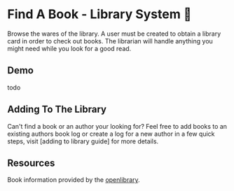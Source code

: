 # Find A Book - Library System 📙
Browse the wares of the library. A user must be created to obtain a library card in order to check out books. The librarian will handle anything you might need while you look for a good read.

## Demo
todo

## Adding To The Library
Can't find a book or an author your looking for? Feel free to add books to an existing authors book log or create a log for a new author in a few quick steps, visit [adding to library guide] for more details.

## Resources
Book information provided by the [openlibrary](https://github.com/tannerdolby/openlibrary).